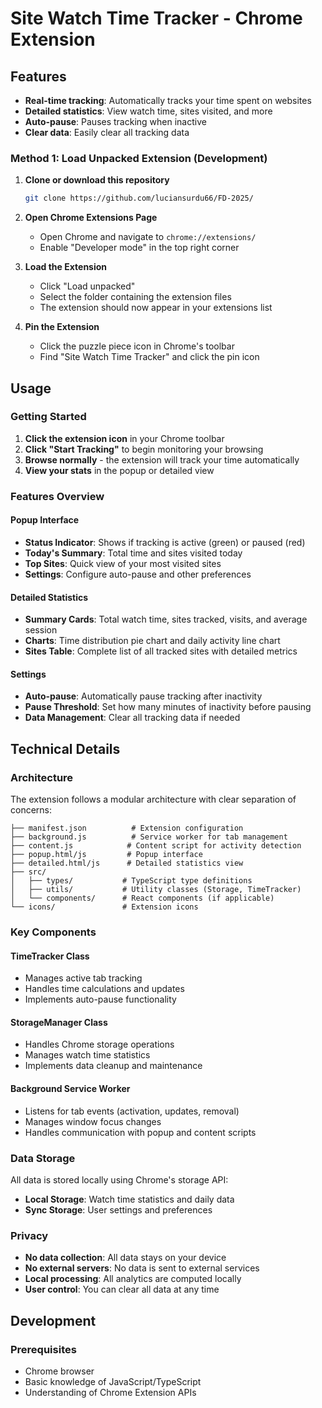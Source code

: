 # Site Watch Time Tracker - Chrome Extension

## Features

- **Real-time tracking**: Automatically tracks your time spent on websites
- **Detailed statistics**: View watch time, sites visited, and more
- **Auto-pause**: Pauses tracking when inactive
- **Clear data**: Easily clear all tracking data

### Method 1: Load Unpacked Extension (Development)

1. **Clone or download this repository**
   ```bash
   git clone https://github.com/luciansurdu66/FD-2025/
   ```

2. **Open Chrome Extensions Page**
   - Open Chrome and navigate to `chrome://extensions/`
   - Enable "Developer mode" in the top right corner

3. **Load the Extension**
   - Click "Load unpacked"
   - Select the folder containing the extension files
   - The extension should now appear in your extensions list

4. **Pin the Extension**
   - Click the puzzle piece icon in Chrome's toolbar
   - Find "Site Watch Time Tracker" and click the pin icon

## Usage

### Getting Started

1. **Click the extension icon** in your Chrome toolbar
2. **Click "Start Tracking"** to begin monitoring your browsing
3. **Browse normally** - the extension will track your time automatically
4. **View your stats** in the popup or detailed view

### Features Overview

#### Popup Interface
- **Status Indicator**: Shows if tracking is active (green) or paused (red)
- **Today's Summary**: Total time and sites visited today
- **Top Sites**: Quick view of your most visited sites
- **Settings**: Configure auto-pause and other preferences

#### Detailed Statistics
- **Summary Cards**: Total watch time, sites tracked, visits, and average session
- **Charts**: Time distribution pie chart and daily activity line chart
- **Sites Table**: Complete list of all tracked sites with detailed metrics

#### Settings
- **Auto-pause**: Automatically pause tracking after inactivity
- **Pause Threshold**: Set how many minutes of inactivity before pausing
- **Data Management**: Clear all tracking data if needed

## Technical Details

### Architecture

The extension follows a modular architecture with clear separation of concerns:

```
├── manifest.json          # Extension configuration
├── background.js          # Service worker for tab management
├── content.js            # Content script for activity detection
├── popup.html/js         # Popup interface
├── detailed.html/js      # Detailed statistics view
├── src/
│   ├── types/           # TypeScript type definitions
│   ├── utils/           # Utility classes (Storage, TimeTracker)
│   └── components/      # React components (if applicable)
└── icons/               # Extension icons
```

### Key Components

#### TimeTracker Class
- Manages active tab tracking
- Handles time calculations and updates
- Implements auto-pause functionality

#### StorageManager Class
- Handles Chrome storage operations
- Manages watch time statistics
- Implements data cleanup and maintenance

#### Background Service Worker
- Listens for tab events (activation, updates, removal)
- Manages window focus changes
- Handles communication with popup and content scripts

### Data Storage

All data is stored locally using Chrome's storage API:
- **Local Storage**: Watch time statistics and daily data
- **Sync Storage**: User settings and preferences

### Privacy

- **No data collection**: All data stays on your device
- **No external servers**: No data is sent to external services
- **Local processing**: All analytics are computed locally
- **User control**: You can clear all data at any time

## Development

### Prerequisites
- Chrome browser
- Basic knowledge of JavaScript/TypeScript
- Understanding of Chrome Extension APIs


